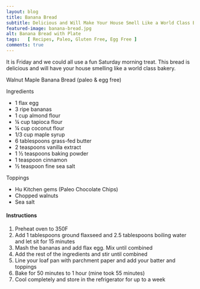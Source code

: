 ```yaml
---
layout: blog
title: Banana Bread
subtitle: Delicious and Will Make Your House Smell Like a World Class Bakery
featured-image: banana-bread.jpg
alt: Banana Bread with Plate
tags:   [ Recipes, Paleo, Gluten Free, Egg Free ]
comments: true
---
```

It is Friday and we could all use a fun Saturday morning treat. This bread is delicious and will have your house smelling like a world class bakery.

Walnut Maple Banana Bread (paleo & egg free)

Ingredients
* 1 flax egg
* 3 ripe bananas
* 1 cup almond flour
* ¼ cup tapioca flour
* ¼ cup coconut flour
* 1/3 cup maple syrup
* 6 tablespoons grass-fed butter
* 2 teaspoons vanilla extract
* 1 ½ teaspoons baking powder
* 1 teaspoon cinnamon
* ½ teaspoon fine sea salt

Toppings
* Hu Kitchen gems (Paleo Chocolate Chips)
* Chopped walnuts
* Sea salt

#### Instructions
1. Preheat oven to 350F
2. Add 1 tablespoons ground flaxseed and 2.5 tablespoons boiling water and let sit for 15 minutes
3. Mash the bananas and add flax egg. Mix until combined
4. Add the rest of the ingredients and stir until combined
5. Line your loaf pan with parchment paper and add your batter and toppings
6. Bake for 50 minutes to 1 hour (mine took 55 minutes)
7. Cool completely and store in the refrigerator for up to a week
